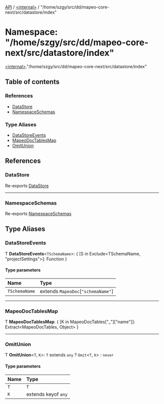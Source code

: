 [API](../README.md) / [\<internal\>](internal_.md) / "/home/szgy/src/dd/mapeo-core-next/src/datastore/index"

# Namespace: "/home/szgy/src/dd/mapeo-core-next/src/datastore/index"

[\<internal\>](internal_.md)."/home/szgy/src/dd/mapeo-core-next/src/datastore/index"

## Table of contents

### References

- [DataStore](internal_.__home_szgy_src_dd_mapeo_core_next_src_datastore_index_.md#datastore)
- [NamespaceSchemas](internal_.__home_szgy_src_dd_mapeo_core_next_src_datastore_index_.md#namespaceschemas)

### Type Aliases

- [DataStoreEvents](internal_.__home_szgy_src_dd_mapeo_core_next_src_datastore_index_.md#datastoreevents)
- [MapeoDocTablesMap](internal_.__home_szgy_src_dd_mapeo_core_next_src_datastore_index_.md#mapeodoctablesmap)
- [OmitUnion](internal_.__home_szgy_src_dd_mapeo_core_next_src_datastore_index_.md#omitunion)

## References

### DataStore

Re-exports [DataStore](../classes/internal_.DataStore.md)

___

### NamespaceSchemas

Re-exports [NamespaceSchemas](internal_.md#namespaceschemas)

## Type Aliases

### DataStoreEvents

Ƭ **DataStoreEvents**\<`TSchemaName`\>: \{ [S in Exclude\<TSchemaName, "projectSettings"\>]: Function }

#### Type parameters

| Name | Type |
| :------ | :------ |
| `TSchemaName` | extends `MapeoDoc`[``"schemaName"``] |

___

### MapeoDocTablesMap

Ƭ **MapeoDocTablesMap**: \{ [K in MapeoDocTables["\_"]["name"]]: Extract\<MapeoDocTables, Object\> }

___

### OmitUnion

Ƭ **OmitUnion**\<`T`, `K`\>: `T` extends `any` ? `Omit`\<`T`, `K`\> : `never`

#### Type parameters

| Name | Type |
| :------ | :------ |
| `T` | `T` |
| `K` | extends keyof `any` |
